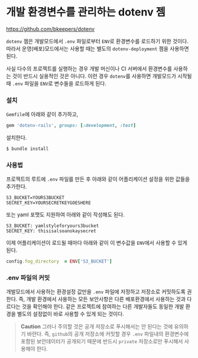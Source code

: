 # 개발 환경변수를 관리하는 dotenv 젬

https://github.com/bkeepers/dotenv

`dotenv` 젬은 개발모드에서 `.env` 파일로부터 `ENV`로 환경변수를 로드하기 위한 것이다. 따라서 운영(배포)모드에서는 사용할 때는 별도의 `dotenv-deployment` 젬을 사용하면 된다.

사실 다수의 프로젝트를 실행하는 경우 개발 머신이나 CI 서버에서 환경변수를 사용하는 것이 반드시 실용적인 것은 아니다. 이런 경우 `dotenv`를 사용하면 개발모드가 시작될 때 `.env` 파일을 `ENV`로 변수들을 로드하게 된다.

### 설치

`Gemfile`에 아래와 같이 추가하고,

```ruby
gem 'dotenv-rails', groups: [:development, :test]
```
설치한다.

```bash
$ bundle install
```

### 사용법

프로젝트의 루트에 `.env` 파일를 만든 후 아래와 같이 어플리케이션 설정을 위한 값들을 추가한다.

```
S3_BUCKET=YOURS3BUCKET
SECRET_KEY=YOURSECRETKEYGOESHERE
```

또는 yaml 포맷도 지원하여 아래와 같이 작성해도 된다.

```
S3_BUCKET: yamlstyleforyours3bucket
SECRET_KEY: thisisalsoanokaysecret
```

이제 어플리케이션이 로드될 때마다 아래와 같이 이 변수값을 `ENV`에서 사용할 수 있게 된다.

```ruby
config.fog_directory  = ENV['S3_BUCKET']
```

### .env 파일의 커밋

개발모드에서 사용하는 환경설정 값만을 `.env` 파일에 저정하고 저장소로 커밋하도록 권한다. 즉, 개발 환경에서 사용하는 모든 보안사항은 다른 배포환경에서 사용하는 것과 다르다는 것을 확인해야 한다. 같은 프로젝트에 참여하는 다른 개발자들도 동일한 개발 환경을 별도의 설정없이 바로 사용할 수 있게 되는 것이다.

> **Caution** 그러나 주의할 것은 공개 저장소로 푸시해서는 안 된다는 것에 유의하기 바란다. 즉, `github`의 공개 저장소에 커밋할 경우 `.env` 파일내의 환경변수에 포함된 보안데이터가 공개되기 때문에 반드시 `private` 저장소로만 푸시해서 사용해야 한다.

